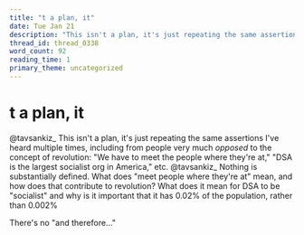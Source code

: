 ```yaml
---
title: "t a plan, it"
date: Tue Jan 21
description: "This isn't a plan, it's just repeating the same assertions I've heard multiple times, including from people very much *opposed* to the concept of revolution:..."
thread_id: thread_0338
word_count: 92
reading_time: 1
primary_theme: uncategorized
---
```


# t a plan, it

@tavsankiz_ This isn't a plan, it's just repeating the same assertions I've heard multiple times, including from people very much *opposed* to the concept of revolution: "We have to meet the people where they're at," "DSA is the largest socialist org in America," etc. @tavsankiz_ Nothing is substantially defined. What does "meet people where they're at" mean, and how does that contribute to revolution? What does it mean for DSA to be "socialist" and why is it important that it has 0.02% of the population, rather than 0.002%

There's no "and therefore..."